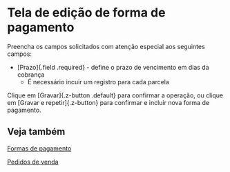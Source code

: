 # Tela de edição de forma de pagamento

Preencha os campos solicitados com atenção especial aos seguintes campos:

* [Prazo]{.field .required} - define o prazo de vencimento em dias da cobrança
    * É necessário incuir um registro para cada parcela

Clique em [Gravar]{.z-button .default} para confirmar a operação, ou clique em [Gravar e repetir]{.z-button} para confirmar e incluir nova forma de pagamento.

## Veja também

[Formas de pagamento](salePayment)

[Pedidos de venda](sale)